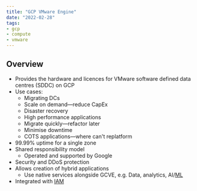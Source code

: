 ```yaml
---
title: "GCP VMware Engine"
date: "2022-02-28"
tags:
- gcp
- compute
- vmware
---
```


## Overview

- Provides the hardware and licences for VMware software defined data centres (SDDC) on GCP
- Use cases:
	- Migrating DCs
	- Scale on demand—reduce CapEx
	- Disaster recovery
	- High performance applications
	- Migrate quickly—refactor later
	- Minimise downtime
	- COTS applications—where can't replatform
- 99.99% uptime for a single zone
- Shared responsibility model
	- Operated and supported by Google
- Security and DDoS protection
- Allows creation of hybrid applications
	- Use native services alongside GCVE, e.g. Data, analytics, AI/[ML](notes/Machine%20Learning.md)
- Integrated with [IAM](notes/GCP%20Cloud%20IAM.md)
